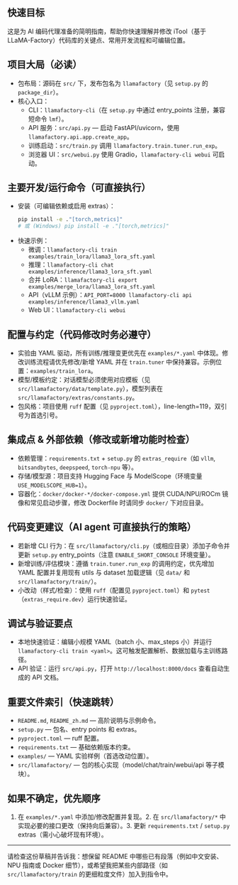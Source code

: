 ## 快速目标

这是为 AI 编码代理准备的简明指南，帮助你快速理解并修改 iTool（基于 LLaMA-Factory）代码库的关键点、常用开发流程和可编辑位置。

## 项目大局（必读）
- 包布局：源码在 `src/` 下，发布包名为 `llamafactory`（见 `setup.py` 的 `package_dir`）。
- 核心入口：
  - CLI：`llamafactory-cli`（在 `setup.py` 中通过 entry_points 注册，兼容短命令 `lmf`）。
  - API 服务：`src/api.py` — 启动 FastAPI/uvicorn，使用 `llamafactory.api.app.create_app`。
  - 训练启动：`src/train.py` 调用 `llamafactory.train.tuner.run_exp`。
  - 浏览器 UI：`src/webui.py` 使用 Gradio，`llamafactory-cli webui` 可启动。

## 主要开发/运行命令（可直接执行）
- 安装（可编辑依赖或启用 extras）：
  ```bash
  pip install -e ."[torch,metrics]"
  # 或 (Windows) pip install -e ."[torch,metrics]"
  ```
- 快速示例：
  - 微调：`llamafactory-cli train examples/train_lora/llama3_lora_sft.yaml`
  - 推理：`llamafactory-cli chat examples/inference/llama3_lora_sft.yaml`
  - 合并 LoRA：`llamafactory-cli export examples/merge_lora/llama3_lora_sft.yaml`
  - API（vLLM 示例）：`API_PORT=8000 llamafactory-cli api examples/inference/llama3_vllm.yaml`
  - Web UI：`llamafactory-cli webui`

## 配置与约定（代码修改时务必遵守）
- 实验由 YAML 驱动，所有训练/推理变更优先在 `examples/*.yaml` 中体现。修改训练流程请优先修改/新增 YAML 并在 `train.tuner` 中保持兼容。示例位置：`examples/train_lora`。
- 模型/模板约定：对话模型必须使用对应模板（见 `src/llamafactory/data/template.py`），模型列表在 `src/llamafactory/extras/constants.py`。
- 包风格：项目使用 `ruff` 配置（见 `pyproject.toml`），line-length=119，双引号为首选引号。

## 集成点 & 外部依赖（修改或新增功能时检查）
- 依赖管理：`requirements.txt` + `setup.py` 的 `extras_require`（如 `vllm`, `bitsandbytes`, `deepspeed`, `torch-npu` 等）。
- 存储/模型源：项目支持 Hugging Face 与 ModelScope（环境变量 `USE_MODELSCOPE_HUB=1`）。
- 容器化：`docker/docker-*/docker-compose.yml` 提供 CUDA/NPU/ROCm 镜像和常见启动步骤，修改 Dockerfile 时请同步 `docker/` 下对应目录。

## 代码变更建议（AI agent 可直接执行的策略）
- 若新增 CLI 行为：在 `src/llamafactory/cli.py`（或相应目录）添加子命令并更新 `setup.py` entry_points（注意 `ENABLE_SHORT_CONSOLE` 环境变量）。
- 新增训练/评估模块：遵循 `train.tuner.run_exp` 的调用约定，优先增加 YAML 配置并复用现有 utils 与 dataset 加载逻辑（见 `data/` 和 `src/llamafactory/train/`）。
- 小改动（样式/检查）：使用 `ruff`（配置见 `pyproject.toml`）和 `pytest`（`extras_require.dev`）运行快速验证。

## 调试与验证要点
- 本地快速验证：编辑小规模 YAML（batch 小、max_steps 小）并运行 `llamafactory-cli train <yaml>`。这可触发配置解析、数据加载与主训练路径。
- API 验证：运行 `src/api.py`，打开 `http://localhost:8000/docs` 查看自动生成的 API 文档。

## 重要文件索引（快速跳转）
- `README.md`, `README_zh.md` — 高阶说明与示例命令。
- `setup.py` — 包名、entry points 和 extras。
- `pyproject.toml` — ruff 配置。
- `requirements.txt` — 基础依赖版本约束。
- `examples/` — YAML 实验样例（首选改动位置）。
- `src/llamafactory/` — 包的核心实现（model/chat/train/webui/api 等子模块）。

## 如果不确定，优先顺序
1. 在 `examples/*.yaml` 中添加/修改配置并复现。2. 在 `src/llamafactory/*` 中实现必要的接口更改（保持向后兼容）。3. 更新 `requirements.txt` / `setup.py` extras（需小心破坏现有环境）。

---
请检查这份草稿并告诉我：想保留 README 中哪些已有段落（例如中文安装、NPU 指南或 Docker 细节），或希望我把某些内部路径（如 `src/llamafactory/train` 的更细粒度文件）加入到指令中。
